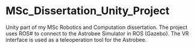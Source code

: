 # MSc_Dissertation_Unity_Project
 Unity part of my MSc Robotics and Computation dissertation. The project uses ROS# to connect to the Astrobee Simulator in ROS (Gazebo). The VR interface is used as a teleoperation tool for the Astrobee.
